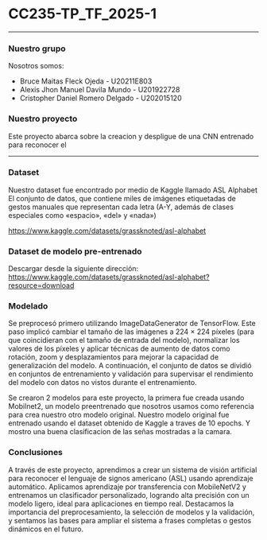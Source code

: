 # CC235-TP_TF_2025-1

---

### Nuestro grupo
Nosotros somos:
* Bruce Maitas Fleck Ojeda - U20211E803
* Alexis Jhon Manuel Davila Mundo - U201922728
* Cristopher Daniel Romero Delgado - U202015120

### Nuestro proyecto
Este proyecto abarca sobre la creacion y despligue de una CNN entrenado para reconocer el 

---

### Dataset
Nuestro dataset fue encontrado por medio de Kaggle llamado ASL Alphabet
El conjunto de datos, que contiene miles de imágenes etiquetadas de gestos manuales que representan cada letra (A-Y, además de clases especiales como «espacio», «del» y «nada»)

https://www.kaggle.com/datasets/grassknoted/asl-alphabet

### Dataset de modelo pre-entrenado
Descargar desde la siguiente dirección:
 https://www.kaggle.com/datasets/grassknoted/asl-alphabet?resource=download

### Modelado
Se preprocesó primero utilizando ImageDataGenerator de TensorFlow. Este paso implicó cambiar el tamaño de las imágenes a 224 × 224 píxeles (para que coincidieran con el tamaño de entrada del modelo), normalizar los valores de los píxeles y aplicar técnicas de aumento de datos como rotación, zoom y desplazamientos para mejorar la capacidad de generalización del modelo. A continuación, el conjunto de datos se dividió en conjuntos de entrenamiento y validación para supervisar el rendimiento del modelo con datos no vistos durante el entrenamiento.

Se crearon 2 modelos para este proyecto, la primera fue creada usando Mobilnet2, un modelo preentrenado que nosotros usamos como referencia para crea nuestro otro modelo original. Nuestro modelo original fue entrenado usando el dataset obtenido de Kaggle a traves de 10 epochs. Y mostro una buena clasificacion de las señas mostradas a la camara.

### Conclusiones
A través de este proyecto, aprendimos a crear un sistema de visión artificial para reconocer el lenguaje de signos americano (ASL) usando aprendizaje automático. Aplicamos aprendizaje por transferencia con MobileNetV2 y entrenamos un clasificador personalizado, logrando alta precisión con un modelo ligero, ideal para aplicaciones en tiempo real. Destacamos la importancia del preprocesamiento, la selección de modelos y la validación, y sentamos las bases para ampliar el sistema a frases completas o gestos dinámicos en el futuro.
